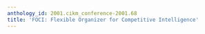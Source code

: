 ```yaml
---
anthology_id: 2001.cikm_conference-2001.68
title: 'FOCI: Flexible Organizer for Competitive Intelligence'
---
```


